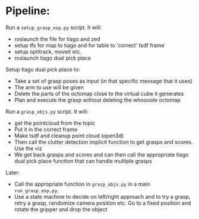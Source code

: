 # Pipeline:

Run a `setup_grasp_exp.py` script. It will:
- roslaunch the file for tiago and zed
- setup tfs for map to tiago and for table to 'correct' tsdf frame
- setup optitrack, moveit etc.
- roslaunch tiago dual pick place

Setup tiago dual pick place to:
- Take a set of grasp poses as input (in that specific message that it uses)
- The arm to use will be given
- Delete the parts of the octomap close to the virtual cube it generates
- Plan and execute the grasp without deleting the whoooole octomap

Run a `grasp_objs.py` script. It will:
- get the pointcloud from the topic
- Put it in the correct frame
- Make tsdf and cleanup point cloud (open3d)
- Then call the clutter detection implicit function to get grasps and scores. Use the viz
- We get back grasps and scores and can then call the appropriate tiago dual pick place function that can handle multiple grasps

Later:
- Call the appropriate function in `grasp_objs.py` in a main `run_grasp_exp.py`.
- Use a state machine to decide on left/right approach and to try a grasp, retry a grasp, randomize camera position etc. Go to a fixed position and rotate the gripper and drop the object